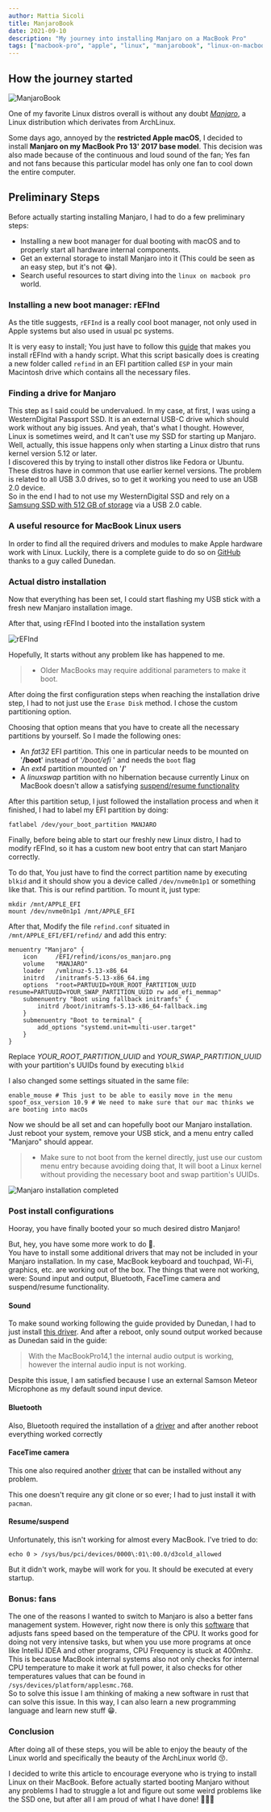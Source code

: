 ```yaml
---
author: Mattia Sicoli
title: ManjaroBook
date: 2021-09-10
description: "My journey into installing Manjaro on a MacBook Pro"
tags: ["macbook-pro", "apple", "linux", "manjarobook", "linux-on-macbook", "manjaro"]
---
```


## How the journey started

![ManjaroBook](/manjaro_book/manjaro_view.png)

One of my favorite Linux distros overall is without any doubt _[Manjaro](https://manjaro.org/)_, a Linux distribution which derivates from ArchLinux.

Some days ago, annoyed by the **restricted Apple macOS**, I decided to install **Manjaro on my MacBook Pro 13' 2017 base model**. This decision was also made because of the continuous and loud sound of the fan; Yes fan and not fans because this particular model has only one fan to cool down the entire computer. 

## Preliminary Steps

Before actually starting installing Manjaro, I had to do a few preliminary steps:
- Installing a new boot manager for dual booting with macOS and to properly start all hardware internal components.
- Get an external storage to install Manjaro into it (This could be seen as an easy step, but it's not 😂).
- Search useful resources to start diving into the `linux on macbook pro` world.

### Installing a new boot manager: rEFInd

As the title suggests, `rEFInd` is a really cool boot manager, not only used in Apple systems but also used in usual pc systems.

It is very easy to install; You just have to follow this [guide](https://www.rodsbooks.com/refind/installing.html#installsh) that makes you install rEFInd with a handy script. What this script basically does is creating a new folder called `refind` in an EFI partition called `ESP` in your main Macintosh drive which contains all the necessary files.

### Finding a drive for Manjaro

This step as I said could be undervalued. In my case, at first, I was using a WesternDigital Passport SSD. It is an external USB-C drive which should work without any big issues. And yeah, that's what I thought. However, Linux is sometimes weird, and It can't use my SSD for starting up Manjaro.  
Well, actually, this issue happens only when starting a Linux distro that runs kernel version 5.12 or later.   
I discovered this by trying to install other distros like Fedora or Ubuntu. These distros have in common that use earlier kernel versions. The problem is related to all USB 3.0 drives, so to get it working you need to use an USB 2.0 device.   
So in the end I had to not use my WesternDigital SSD and rely on a [Samsung SSD with 512 GB of storage](https://letmegooglethat.com/?q=samsung+ssd+850+evo) via a USB 2.0 cable.


### A useful resource for MacBook Linux users

In order to find all the required drivers and modules to make Apple hardware work with Linux.
Luckily, there is a complete guide to do so on [GitHub](https://github.com/Dunedan/mbp-2016-linux) thanks to a guy called Dunedan.

### Actual distro installation

Now that everything has been set, I could start flashing my USB stick with a fresh new Manjaro installation image.

After that, using rEFInd I booted into the installation system 

![rEFInd](/manjaro_book/refind.jpeg)

Hopefully, It starts without any problem like has happened to me. 
> * Older MacBooks may require additional parameters to make it boot.

After doing the first configuration steps when reaching the installation drive step, I had to not just use the `Erase Disk` method. I chose the custom partitioning option.

Choosing that option means that you have to create all the necessary partitions by yourself.
So I made the following ones:
- An _fat32_ EFI partition. This one in particular needs to be mounted on '**/boot**' instead of '_/boot/efi_ ' and needs the `boot` flag 
- An _ext4_ partition mounted on '**/**'
- A _linuxswap_ partition with no hibernation because currently Linux on MacBook doesn't allow a satisfying [suspend/resume functionality](https://github.com/Dunedan/mbp-2016-linux#suspend--hibernation)

After this partition setup, I just followed the installation process and when it finished, I had to label my EFI partition by doing:
```
fatlabel /dev/your_boot_partition MANJARO
```

Finally, before being able to start our freshly new Linux distro, I had to modify rEFInd, so it has a custom new boot entry that can start Manjaro correctly.

To do that, You just have to find the correct partition name by executing `blkid` and it should show you a device called `/dev/nvme0n1p1` or something like that. This is our refind partition. To mount it, just type:
```
mkdir /mnt/APPLE_EFI
mount /dev/nvme0n1p1 /mnt/APPLE_EFI
```  

After that, Modify the file `refind.conf` situated in `/mnt/APPLE_EFI/EFI/refind/` and add this entry:
```
menuentry "Manjaro" {
    icon     /EFI/refind/icons/os_manjaro.png
    volume   "MANJARO"
    loader   /vmlinuz-5.13-x86_64
    initrd   /initramfs-5.13-x86_64.img
    options  "root=PARTUUID=YOUR_ROOT_PARTITION_UUID resume=PARTUUID=YOUR_SWAP_PARTITION_UUID rw add_efi_memmap"
    submenuentry "Boot using fallback initramfs" {
        initrd /boot/initramfs-5.13-x86_64-fallback.img
    }
    submenuentry "Boot to terminal" {
        add_options "systemd.unit=multi-user.target"
    }
}
```
Replace _YOUR_ROOT_PARTITION_UUID_ and _YOUR_SWAP_PARTITION_UUID_ with your partition's UUIDs found by executing `blkid`

I also changed some settings situated in the same file:
```
enable_mouse # This just to be able to easily move in the menu
spoof_osx_version 10.9 # We need to make sure that our mac thinks we are booting into macOs
```

Now we should be all set and can hopefully boot our Manjaro installation. Just reboot your system, remove your USB stick, and a menu entry called "Manjaro" should appear. 
>* Make sure to not boot from the kernel directly, just use our custom menu entry because avoiding doing that, It will boot a Linux kernel without providing the necessary boot and swap partition's UUIDs.

![Manjaro installation completed](/manjaro_book/manjaro_installation_complete.png)

### Post install configurations

Hooray, you have finally booted your so much desired distro Manjaro!

But, hey, you have some more work to do 🥲.  
You have to install some additional drivers that may not be included in your Manjaro installation.
In my case, MacBook keyboard and touchpad, Wi-Fi, graphics, etc. are working out of the box.
The things that were not working, were: Sound input and output, Bluetooth, FaceTime camera and suspend/resume functionality.

#### Sound

To make sound working following the guide provided by Dunedan, I had to just install [this driver](https://github.com/davidjo/snd_hda_macbookpro).
And after a reboot, only sound output worked because as Dunedan said in the guide:

> With the MacBookPro14,1 the internal audio output is working, however the internal audio input is not working.

Despite this issue, I am satisfied because I use an external Samson Meteor Microphone as my default sound input device.

#### Bluetooth

Also, Bluetooth required the installation of a [driver](https://github.com/leifliddy/macbook12-bluetooth-driver) and after another reboot everything worked correctly

#### FaceTime camera

This one also required another [driver](https://github.com/patjak/bcwc_pcie/wiki/Installation#get-started-on-arch) that can be installed without any problem.

This one doesn't require any git clone or so ever; I had to just install it with `pacman`. 

#### Resume/suspend

Unfortunately, this isn't working for almost every MacBook. I've tried to do:
```
echo 0 > /sys/bus/pci/devices/0000\:01\:00.0/d3cold_allowed
```
But it didn't work, maybe will work for you. It should be executed at every startup.

### Bonus: fans

The one of the reasons I wanted to switch to Manjaro is also a better fans management system. However, right now there is only this [software](https://github.com/linux-on-mac/mbpfan#arch-linux) that adjusts fans speed based on the temperature of the CPU. It works good for doing not very intensive tasks, but when you use more programs at once like IntelliJ IDEA and other programs, CPU Frequency is stuck at 400mhz. This is because MacBook internal systems also not only checks for internal CPU temperature to make it work at full power, it also checks for other temperatures values that can be found in `/sys/devices/platform/applesmc.768`.  
So to solve this issue I am thinking of making a new software in rust that can solve this issue. In this way, I can also learn a new programming language and learn new stuff 😁.

### Conclusion

After doing all of these steps, you will be able to enjoy the beauty of the Linux world and specifically the beauty of the ArchLinux world 😚.

I decided to write this article to encourage everyone who is trying to install Linux on their MacBook. Before actually started booting Manjaro without any problems I had to struggle a lot and figure out some weird problems like the SSD one, but after all I am proud of what I have done! 🎊🎊🎊